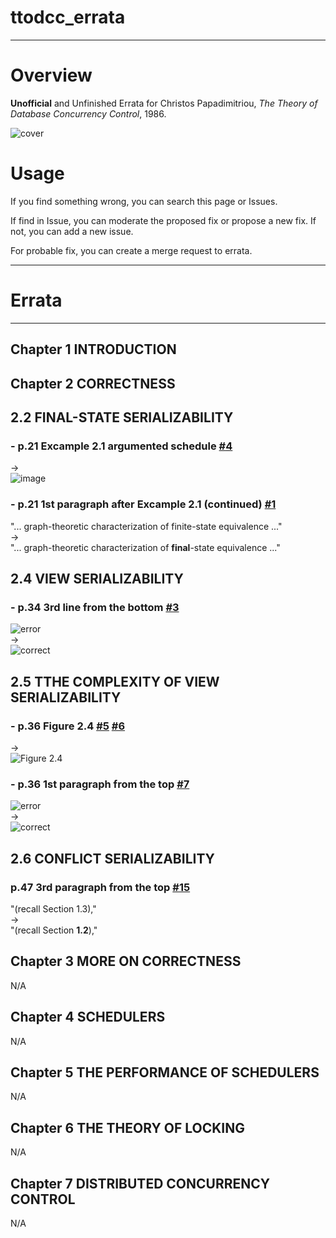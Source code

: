 # ttodcc_errata

---

# Overview
**Unofficial** and Unfinished Errata for Christos Papadimitriou, *The Theory of Database Concurrency Control*, 1986.

![cover](https://user-images.githubusercontent.com/47991351/72767770-8119ac80-3c38-11ea-94e3-40cfc4efc4f3.jpg)

# Usage
If you find something wrong, you can search this page or Issues.

If find in Issue, you can moderate the proposed fix or propose a new fix.
If not, you can add a new issue.

For probable fix, you can create a merge request to errata.


---
# Errata

---
## Chapter 1 INTRODUCTION

## Chapter 2 CORRECTNESS

## 2.2 FINAL-STATE SERIALIZABILITY
### - p.21 Excample 2.1 argumented schedule  [#4](https://github.com/supisula/ttodcc_errata/issues/4)
->  
![image](https://user-images.githubusercontent.com/47991351/73112112-6d2fbc80-3f50-11ea-9eaa-185cbee6000f.png)

### - p.21 1st paragraph after Excample 2.1 (continued)  [#1](https://github.com/supisula/ttodcc_errata/issues/1)
"... graph-theoretic characterization of finite-state equivalence ..."  
->  
"... graph-theoretic characterization of **final**-state equivalence ..."

## 2.4 VIEW SERIALIZABILITY
### - p.34 3rd line from the bottom  [#3](https://github.com/supisula/ttodcc_errata/issues/3)
![error](https://user-images.githubusercontent.com/47991351/73115390-99573780-3f68-11ea-8483-918200f1131d.png)  
->  
![correct](https://user-images.githubusercontent.com/47991351/73115402-ac6a0780-3f68-11ea-9300-4c8234c06b7e.png)

## 2.5 TTHE COMPLEXITY OF VIEW SERIALIZABILITY
### - p.36 Figure 2.4  [#5](https://github.com/supisula/ttodcc_errata/issues/5)  [#6](https://github.com/supisula/ttodcc_errata/issues/6)
->  
![Figure 2.4](https://user-images.githubusercontent.com/47991351/73111647-7750bb80-3f4e-11ea-8c23-fc22aceb7b95.png)

### - p.36 1st paragraph from the top  [#7](https://github.com/supisula/ttodcc_errata/issues/7)
![error](https://user-images.githubusercontent.com/47991351/73115474-a6c0f180-3f69-11ea-93d1-ce719daac799.png)  
->  
![correct](https://user-images.githubusercontent.com/47991351/73115479-b3454a00-3f69-11ea-8e3e-4be1143f8169.png)

## 2.6 CONFLICT SERIALIZABILITY
### p.47 3rd paragraph from the top  [#15](https://github.com/supisula/ttodcc_errata/issues/15)
"(recall Section 1.3),"  
->  
"(recall Section **1.2**),"

## Chapter 3 MORE ON CORRECTNESS
N/A

## Chapter 4 SCHEDULERS
N/A

## Chapter 5 THE PERFORMANCE OF SCHEDULERS
N/A

## Chapter 6 THE THEORY OF LOCKING
N/A

## Chapter 7 DISTRIBUTED CONCURRENCY CONTROL
N/A

